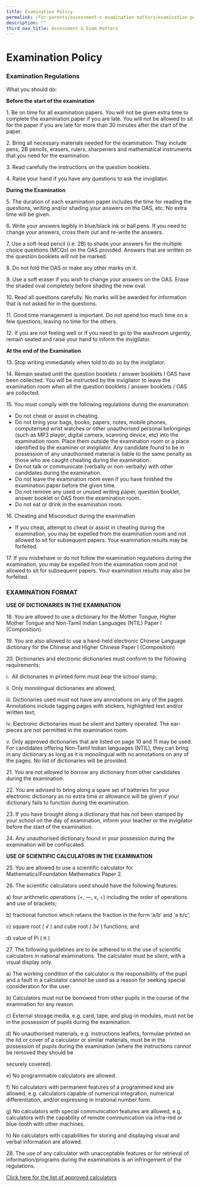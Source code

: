 ```yaml
---
title: Examination Policy
permalink: /for-parents/assessment-n-examination-matters/examination-policy/
description: ""
third_nav_title: Assessment & Exam Matters
---
```

# **Examination Policy**

### Examination Regulations

What you should do:

**Before the start of the examination**

1\. Be on time for all examination papers. You will not be given extra time to complete the examination paper if you are late. You will not be allowed to sit for the paper if you are late for more than 30 minutes after the start of the paper.

2\. Bring all necessary materials needed for the examination. They include pens, 2B pencils, erasers, rulers, sharpeners and mathematical instruments that you need for the examination.

3\. Read carefully the instructions on the question booklets.

4\. Raise your hand if you have any questions to ask the invigilator.


**During the Examination**

5\. The duration of each examination paper includes the time for reading the questions, writing and/or shading your answers on the OAS, etc. No extra time will be given.

6\. Write your answers legibly in blue/black ink or ball pens. If you need to change your answers, cross them out and re-write the answers.

7\. Use a soft-lead pencil (i.e. 2B) to shade your answers for the multiple choice questions (MCQs) on the OAS provided. Answers that are written on the question booklets will not be marked.

8\. Do not fold the OAS or make any other marks on it.

9\. Use a soft eraser if you wish to change your answers on the OAS. Erase the shaded oval completely before shading the new oval.

10\. Read all questions carefully. No marks will be awarded for information that is not asked for in the questions.

11\. Good time management is important. Do not spend too much time on a few questions, leaving no time for the others.

12\. If you are not feeling well or if you need to go to the washroom urgently, remain seated and raise your hand to inform the invigilator.

**At the end of the Examination**

13\. Stop writing immediately when told to do so by the invigilator.

14\. Remain seated until the question booklets / answer booklets I OAS have been collected. You will be instructed by the invigilator to leave the examination room when all the question booklets / answer booklets / OAS are collected.

15\. You must comply with the following regulations during the examination:

*   Do not cheat or assist in cheating.
*   Do not bring your bags, books, papers, notes, mobile phones, computerised wrist watches or other unauthorised personal belongings (such as MP3 player, digital camera, scanning device, etc) into the examination room. Place them outside the examination room or a place identified by the examiner or invigilator. Any candidate found to be in possession of any unauthorised material is liable to the same penalty as those who are caught cheating during the examination. 
*   Do not talk or communicate (verbally or non-verbally) with other candidates during the examination.
*   Do not leave the examination room even if you have finished the examination paper before the given time. 
*   Do not remove any used or unused writing paper, question booklet, answer booklet or OAS from the examination room.
*   Do not eat or drink in the examination room.

16\. Cheating and Misconduct during the examination

*   If you cheat, attempt to cheat or assist in cheating during the examination, you may be expelled from the examination room and not allowed to sit for subsequent papers. Your examination results may be forfeited.

17\. If you misbehave or do not follow the examination regulations during the examination, you may be expelled from the examination room and not allowed to sit for subsequent papers. Your examination results may also be forfeited.

### EXAMINATION FORMAT

**USE OF DICTIONARIES IN THE EXAMINATION**

18\. You are allowed to use a dictionary for the Mother Tongue, Higher Mother Tongue and Non-Tamil Indian Languages (NTIL) Paper I (Composition).

  

19\. You are also allowed to use a hand-held electronic Chinese Language dictionary for the Chinese and Higher Chinese Paper I (Composition)

  

20\. Dictionaries and electronic dictionaries must conform to the following requirements:

i.  All dictionaries in printed form must bear the school stamp;

ii. Only monolingual dictionaries are allowed;

iii. Dictionaries used must not have any annotations on any of the pages. Annotations include tagging pages with stickers, highlighted text and/or written text;

iv. Electronic dictionaries must be silent and battery operated. The ear-pieces are not permitted in the examination room.

v. Only approved dictionaries that are listed on page 10 and 11 may be used. For candidates offering Non-Tamil Indian languages (NTIL), they can bring in any dictionary as long as it is monolingual with no annotations on any of the pages. No list of dictionaries will be provided.

21\. You are not allowed to borrow any dictionary from other candidates during the examination.

22\. You are advised to bring along a spare set of batteries for your electronic dictionary as no extra time or allowance will be given if your dictionary fails to function during the examination.

23\. If you have brought along a dictionary that has not been stamped by your school on the day of examination, inform your teacher or the invigilator before the start of the examination.

24\. Any unauthorised dictionary found in your possession during the examination will be confiscated.

**USE OF SCIENTIFIC CALCULATORS IN THE EXAMINATION**

25\. You are allowed to use a scientific calculator for Mathematics/Foundation Mathematics Paper 2.

26\. The scientific calculators used should have the following features:

a) four arithmetic operations (+, —, x, ÷) including the order of operations and use of brackets;

b) fractional function which retains the fraction in the form ‘a/b’ and ‘a b/c’;

c) square root ( √ ) and cube root ( 3√ ) functions; and

d) value of Pi ( π )

27\. The following guidelines are to be adhered to in the use of scientific calculators in national examinations. The calculator must be silent, with a visual display only.

a) The working condition of the calculator is the responsibility of the pupil and a fault in a calculator cannot be used as a reason for seeking special consideration for the user.

b) Calculators must not be borrowed from other pupils in the course of the examination for any reason.

c) External storage media, e.g. card, tape, and plug-in modules, must not be in the possession of pupils during the examination.

d) No unauthorised materials, e.g. instructions leaflets, formulae printed on the lid or cover of a calculator or similar materials, must be in the possession of pupils during the examination (where the instructions cannot be removed they should be

securely covered).

e) No programmable calculators are allowed.

f) No calculators with permanent features of a programmed kind are allowed, e.g. calculators capable of numerical integration, numerical differentiation, and/or expressing in irrational number form.

g) No calculators with special communication features are allowed, e.g. calculators with the capability of remote communication via infra-red or blue-tooth with other machines.

h) No calculators with capabilities for storing and displaying visual and verbal information are allowed.

28\. The use of any calculator with unacceptable features or for retrieval of information/programs during the examinations is an infringement of the regulations.

[Click here for the list of approved calculators](/files/GuidelinesCalculators.pdf)